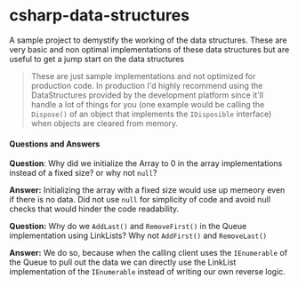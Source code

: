 # csharp-data-structures
A sample project to demystify the working of the data structures. These are very basic and non optimal implementations of these data structures but are useful to get a jump start on the data structures

> These are just sample implementations and not optimized for production code. In production I'd highly recommend using the DataStructures provided by the development platform since it'll handle a lot of things for you (one example would be calling the `Dispose()` of an object that implements the `IDisposible` interface) when objects are cleared from memory.

#### Questions and Answers

**Question**: Why did we initialize the Array to 0 in the array implementations instead of a fixed size? or why not `null`?

**Answer:** Initializing the array with a fixed size would use up memeory even if there is no data. Did not use `null` for simplicity of code and avoid null checks that would hinder the code readability.

**Question:** Why do we `AddLast()` and `RemoveFirst()` in the Queue implementation using LinkLists? Why not `AddFirst()` and `RemoveLast()`

**Answer:** We do so, because when the calling client uses the `IEnumerable` of the Queue to pull out the data we can directly use the LinkList implementation of the `IEnumerable` instead of writing our own reverse logic.
